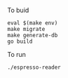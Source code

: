 To buid
```
eval $(make env)
make migrate
make generate-db
go build
```

To run
```
./espresso-reader     
```
